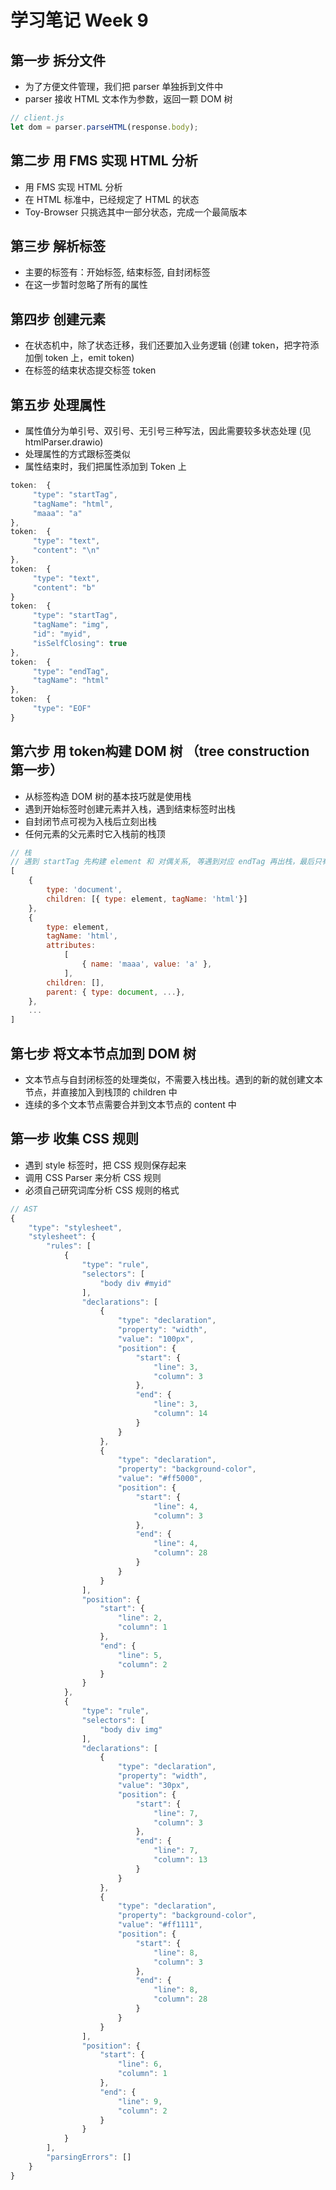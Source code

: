 # 学习笔记 Week 9

## 第一步 拆分文件

* 为了方便文件管理，我们把 parser 单独拆到文件中
* parser 接收 HTML 文本作为参数，返回一颗 DOM 树

```js
// client.js
let dom = parser.parseHTML(response.body);
```

## 第二步 用 FMS 实现 HTML 分析

* 用 FMS 实现 HTML 分析
* 在 HTML 标准中，已经规定了 HTML 的状态
* Toy-Browser 只挑选其中一部分状态，完成一个最简版本

## 第三步 解析标签

* 主要的标签有：开始标签, 结束标签, 自封闭标签
* 在这一步暂时忽略了所有的属性

## 第四步 创建元素

* 在状态机中，除了状态迁移，我们还要加入业务逻辑 (创建 token，把字符添加倒 token 上，emit token)
* 在标签的结束状态提交标签 token

## 第五步 处理属性

* 属性值分为单引号、双引号、无引号三种写法，因此需要较多状态处理 (见 htmlParser.drawio)
* 处理属性的方式跟标签类似
* 属性结束时，我们把属性添加到 Token 上

```js
token:  {
     "type": "startTag",
     "tagName": "html",
     "maaa": "a"
},
token:  {
     "type": "text",
     "content": "\n"
},
token:  {
     "type": "text",
     "content": "b"
}
token:  {
     "type": "startTag",
     "tagName": "img",
     "id": "myid",
     "isSelfClosing": true
},
token:  {
     "type": "endTag",
     "tagName": "html"
},
token:  {
     "type": "EOF"
}
```

## 第六步 用 token构建 DOM 树 （tree construction 第一步）

* 从标签构造 DOM 树的基本技巧就是使用栈
* 遇到开始标签时创建元素并入栈，遇到结束标签时出栈
* 自封闭节点可视为入栈后立刻出栈
* 任何元素的父元素时它入栈前的栈顶

```js
// 栈
// 遇到 startTag 先构建 element 和 对偶关系, 等遇到对应 endTag 再出栈，最后只有整理好的 document 元素
[
    {
        type: 'document',
        children: [{ type: element, tagName: 'html'}]
    },
    {
        type: element,
        tagName: 'html',
        attributes:
            [
                { name: 'maaa', value: 'a' },
            ],
        children: [],
        parent: { type: document, ...},
    },
    ...
]
```

## 第七步 将文本节点加到 DOM 树

* 文本节点与自封闭标签的处理类似，不需要入栈出栈。遇到的新的就创建文本节点，并直接加入到栈顶的 children 中
* 连续的多个文本节点需要合并到文本节点的 content 中

## 第一步 收集 CSS 规则

* 遇到 style 标签时，把 CSS 规则保存起来
* 调用 CSS Parser 来分析 CSS 规则
* 必须自己研究词库分析 CSS 规则的格式

```js
// AST
{
    "type": "stylesheet",
    "stylesheet": {
        "rules": [
            {
                "type": "rule",
                "selectors": [
                    "body div #myid"
                ],
                "declarations": [
                    {
                        "type": "declaration",
                        "property": "width",
                        "value": "100px",
                        "position": {
                            "start": {
                                "line": 3,
                                "column": 3
                            },
                            "end": {
                                "line": 3,
                                "column": 14
                            }
                        }
                    },
                    {
                        "type": "declaration",
                        "property": "background-color",
                        "value": "#ff5000",
                        "position": {
                            "start": {
                                "line": 4,
                                "column": 3
                            },
                            "end": {
                                "line": 4,
                                "column": 28
                            }
                        }
                    }
                ],
                "position": {
                    "start": {
                        "line": 2,
                        "column": 1
                    },
                    "end": {
                        "line": 5,
                        "column": 2
                    }
                }
            },
            {
                "type": "rule",
                "selectors": [
                    "body div img"
                ],
                "declarations": [
                    {
                        "type": "declaration",
                        "property": "width",
                        "value": "30px",
                        "position": {
                            "start": {
                                "line": 7,
                                "column": 3
                            },
                            "end": {
                                "line": 7,
                                "column": 13
                            }
                        }
                    },
                    {
                        "type": "declaration",
                        "property": "background-color",
                        "value": "#ff1111",
                        "position": {
                            "start": {
                                "line": 8,
                                "column": 3
                            },
                            "end": {
                                "line": 8,
                                "column": 28
                            }
                        }
                    }
                ],
                "position": {
                    "start": {
                        "line": 6,
                        "column": 1
                    },
                    "end": {
                        "line": 9,
                        "column": 2
                    }
                }
            }
        ],
        "parsingErrors": []
    }
}
```
